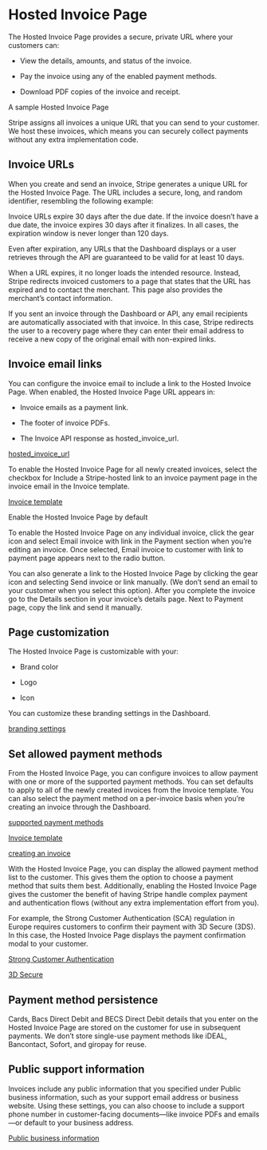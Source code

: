 # Hosted Invoice Page

The Hosted Invoice Page provides a secure, private URL where your customers can:

- View the details, amounts, and status of the invoice.

- Pay the invoice using any of the enabled payment methods.

- Download PDF copies of the invoice and receipt.

A sample Hosted Invoice Page

Stripe assigns all invoices a unique URL that you can send to your customer. We host these invoices, which means you can securely collect payments without any extra implementation code.

## Invoice URLs

When you create and send an invoice, Stripe generates a unique URL for the Hosted Invoice Page. The URL includes a secure, long, and random identifier, resembling the following example:

Invoice URLs expire 30 days after the due date. If the invoice doesn’t have a due date, the invoice expires 30 days after it finalizes. In all cases, the expiration window is never longer than 120 days.

Even after expiration, any URLs that the Dashboard displays or a user retrieves through the API are guaranteed to be valid for at least 10 days.

When a URL expires, it no longer loads the intended resource. Instead, Stripe redirects invoiced customers to a page that states that the URL has expired and to contact the merchant. This page also provides the merchant’s contact information.

If you sent an invoice through the Dashboard or API, any email recipients are automatically associated with that invoice. In this case, Stripe redirects the user to a recovery page where they can enter their email address to receive a new copy of the original email with non-expired links.

## Invoice email links

You can configure the invoice email to include a link to the Hosted Invoice Page. When enabled, the Hosted Invoice Page URL appears in:

- Invoice emails as a payment link.

- The footer of invoice PDFs.

- The Invoice API response as hosted_invoice_url.

[hosted_invoice_url](/api/invoices/object#invoice_object-hosted_invoice_url)

To enable the Hosted Invoice Page for all newly created invoices, select the checkbox for Include a Stripe-hosted link to an invoice payment page in the invoice email in the Invoice template.

[Invoice template](https://dashboard.stripe.com/account/billing/invoice)

Enable the Hosted Invoice Page by default

To enable the Hosted Invoice Page on any individual invoice, click the gear icon and select Email invoice with link in the Payment section when you’re editing an invoice. Once selected, Email invoice to customer with link to payment page appears next to the radio button.

You can also generate a link to the Hosted Invoice Page by clicking the gear icon and selecting Send invoice or link manually. (We don’t send an email to your customer when you select this option). After you complete the invoice go to the Details section in your invoice’s details page. Next to Payment page, copy the link and send it manually.

## Page customization

The Hosted Invoice Page is customizable with your:

- Brand color

- Logo

- Icon

You can customize these branding settings in the Dashboard.

[branding settings](https://dashboard.stripe.com/account/branding)

## Set allowed payment methods

From the Hosted Invoice Page, you can configure invoices to allow payment with one or more of the supported payment methods. You can set defaults to apply to all of the newly created invoices from the Invoice template. You can also select the payment method on a per-invoice basis when you’re creating an invoice through the Dashboard.

[supported payment methods](/invoicing/payment-methods)

[Invoice template](https://dashboard.stripe.com/account/billing/invoice)

[creating an invoice](https://dashboard.stripe.com/invoices/create)

With the Hosted Invoice Page, you can display the allowed payment method list to the customer. This gives them the option to choose a payment method that suits them best. Additionally, enabling the Hosted Invoice Page gives the customer the benefit of having Stripe handle complex payment and authentication flows (without any extra implementation effort from you).

For example, the Strong Customer Authentication (SCA) regulation in Europe requires customers to confirm their payment with 3D Secure (3DS). In this case, the Hosted Invoice Page displays the payment confirmation modal to your customer.

[Strong Customer Authentication](/strong-customer-authentication)

[3D Secure](/payments/3d-secure)

## Payment method persistence

Cards, Bacs Direct Debit and BECS Direct Debit details that you enter on the Hosted Invoice Page are stored on the customer for use in subsequent payments. We don’t store single-use payment methods like iDEAL, Bancontact, Sofort, and giropay for reuse.

## Public support information

Invoices include any public information that you specified under Public business information, such as your support email address or business website. Using these settings, you can also choose to include a support phone number in customer-facing documents—like invoice PDFs and emails—or default to your business address.

[Public business information](https://dashboard.stripe.com/settings/public)
